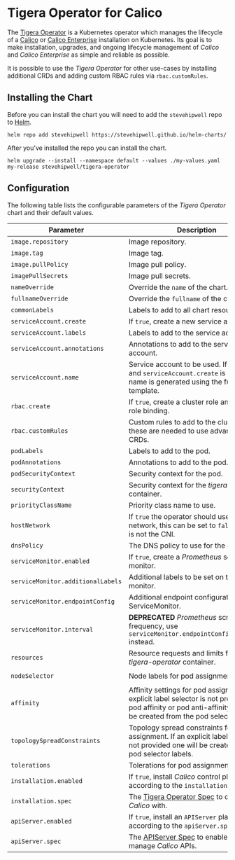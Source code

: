 # Tigera Operator for Calico

The [Tigera Operator](https://www.tigera.io/) is a Kubernetes operator which manages the lifecycle of a [Calico](https://www.tigera.io/project-calico/) or [Calico Enterprise](https://www.tigera.io/tigera-products/calico-enterprise/) installation on Kubernetes. Its goal is to make installation, upgrades, and ongoing lifecycle management of _Calico_ and _Calico Enterprise_ as simple and reliable as possible.

It is possible to use the _Tigera Operator_ for other use-cases by installing additional CRDs and adding custom RBAC rules via `rbac.customRules`.

## Installing the Chart

Before you can install the chart you will need to add the `stevehipwell` repo to [Helm](https://helm.sh/).

```shell
helm repo add stevehipwell https://stevehipwell.github.io/helm-charts/
```

After you've installed the repo you can install the chart.

```shell
helm upgrade --install --namespace default --values ./my-values.yaml my-release stevehipwell/tigera-operator
```

## Configuration

The following table lists the configurable parameters of the _Tigera Operator_ chart and their default values.

| Parameter                         | Description                                                                                                                                                                 | Default                       |
| --------------------------------- | --------------------------------------------------------------------------------------------------------------------------------------------------------------------------- | ----------------------------- |
| `image.repository`                | Image repository.                                                                                                                                                           | `quay.io/tigera/operator`     |
| `image.tag`                       | Image tag.                                                                                                                                                                  | `.Chart.AppVersion`           |
| `image.pullPolicy`                | Image pull policy.                                                                                                                                                          | `IfNotPresent`                |
| `imagePullSecrets`                | Image pull secrets.                                                                                                                                                         | `[]`                          |
| `nameOverride`                    | Override the `name` of the chart.                                                                                                                                           | `nil`                         |
| `fullnameOverride`                | Override the `fullname` of the chart.                                                                                                                                       | `nil`                         |
| `commonLabels`                    | Labels to add to all chart resources.                                                                                                                                       | `{}`                          |
| `serviceAccount.create`           | If `true`, create a new service account.                                                                                                                                    | `true`                        |
| `serviceAccount.labels`           | Labels to add to the service account.                                                                                                                                       | `{}`                          |
| `serviceAccount.annotations`      | Annotations to add to the service account.                                                                                                                                  | `{}`                          |
| `serviceAccount.name`             | Service account to be used. If not set and `serviceAccount.create` is `true`, a name is generated using the full name template.                                             | `nil`                         |
| `rbac.create`                     | If `true`, create a cluster role and a cluster role binding.                                                                                                                | `true`                        |
| `rbac.customRules`                | Custom rules to add to the cluster role, these are needed to use advanced CRDs.                                                                                             | `[]`                          |
| `podLabels`                       | Labels to add to the pod.                                                                                                                                                   | `{}`                          |
| `podAnnotations`                  | Annotations to add to the pod.                                                                                                                                              | `{}`                          |
| `podSecurityContext`              | Security context for the pod.                                                                                                                                               | `{}`                          |
| `securityContext`                 | Security context for the _tigera-operator_ container.                                                                                                                       | `{}`                          |
| `priorityClassName`               | Priority class name to use.                                                                                                                                                 | `""`                          |
| `hostNetwork`                     | If `true` the operator should use the host network, this can be set to `false` if _Calico_ is not the CNI.                                                                  | `true`                        |
| `dnsPolicy`                       | The DNS policy to use for the operator.                                                                                                                                     | `ClusterFirstWithHostNet`     |
| `serviceMonitor.enabled`          | If `true`, create a _Prometheus_ service monitor.                                                                                                                           | `false`                       |
| `serviceMonitor.additionalLabels` | Additional labels to be set on the service monitor.                                                                                                                         | `{}`                          |
| `serviceMonitor.endpointConfig`   | Additional endpoint configuration for the ServiceMonitor.                                                                                                                   | `{}`                          |
| `serviceMonitor.interval`         | **DEPRECATED** _Prometheus_ scrape frequency, use `serviceMonitor.endpointConfig.interval` instead.                                                                         | `""`                          |
| `resources`                       | Resource requests and limits for the _tigera-operator_ container.                                                                                                           | `{}`                          |
| `nodeSelector`                    | Node labels for pod assignment.                                                                                                                                             | `{ kubernetes.io/os: linux }` |
| `affinity`                        | Affinity settings for pod assignment. If an explicit label selector is not provided for pod affinity or pod anti-affinity one will be created from the pod selector labels. | `{}`                          |
| `topologySpreadConstraints`       | Topology spread constraints for pod assignment. If an explicit label selector is not provided one will be created from the pod selector labels.                             | `[]`                          |
| `tolerations`                     | Tolerations for pod assignment.                                                                                                                                             | `[]`                          |
| `installation.enabled`            | If `true`, install _Calico_ control plane according to the `installation.spec`.                                                                                             | `false`                       |
| `installation.spec`               | The [Tigera Operator Spec](https://docs.projectcalico.org/reference/installation/api#operator.tigera.io/v1.Installation) to deploy _Calico_ with.                           | `{}`                          |
| `apiServer.enabled`               | If `true`, install an `APIServer` plane according to the `apiServer.spec`.                                                                                                  | `false`                       |
| `apiServer.spec`                  | The [APIServer Spec](https://projectcalico.docs.tigera.io/maintenance/install-apiserver) to enable kubectl to manage _Calico_ APIs.                                         | `{}`                          |
